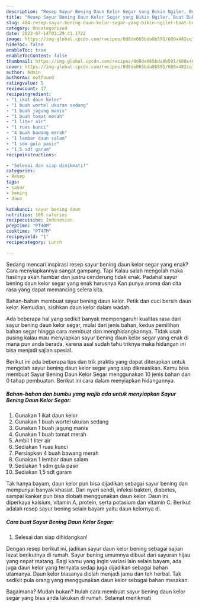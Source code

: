 ```yaml
---
description: "Resep Sayur Bening Daun Kelor Segar yang Bikin Ngiler, Buat Buka Puasa Bisa Manjain Lidah"
title: "Resep Sayur Bening Daun Kelor Segar yang Bikin Ngiler, Buat Buka Puasa Bisa Manjain Lidah"
slug: 404-resep-sayur-bening-daun-kelor-segar-yang-bikin-ngiler-buat-buka-puasa-bisa-manjain-lidah
category: Uncategorized
date: 2022-07-14T03:29:41.172Z
image: https://img-global.cpcdn.com/recipes/0d8de065bda8b591/680x482cq70/sayur-bening-daun-kelor-segar-foto-resep-utama.jpg
hideToc: false
enableToc: true
enableTocContent: false
thumbnail: https://img-global.cpcdn.com/recipes/0d8de065bda8b591/680x482cq70/sayur-bening-daun-kelor-segar-foto-resep-utama.jpg
cover: https://img-global.cpcdn.com/recipes/0d8de065bda8b591/680x482cq70/sayur-bening-daun-kelor-segar-foto-resep-utama.jpg
author: Admin
authorAv: notfound
ratingvalue: 5
reviewcount: 17
recipeingredient:
- "1 ikat daun kelor"
- "1 buah wortel ukuran sedang"
- "1 buah jagung manis"
- "1 buah tomat merah"
- "1 liter air"
- "1 ruas kunci"
- "4 buah bawang merah"
- "1 lembar daun salam"
- "1 sdm gula pasir"
- "1,5 sdt garam"
recipeinstructions:

- "Selesai dan siap dinikmati!"
categories:
- Resep
tags:
- sayur
- bening
- daun

katakunci: sayur bening daun 
nutrition: 160 calories
recipecuisine: Indonesian
preptime: "PT40M"
cooktime: "PT47M"
recipeyield: "1"
recipecategory: Lunch

---
```



Sedang mencari inspirasi resep sayur bening daun kelor segar yang enak? Cara menyiapkannya sangat gampang. Tapi Kalau salah mengolah maka hasilnya akan hambar dan justru cenderung tidak enak. Padahal sayur bening daun kelor segar yang enak harusnya Kan punya aroma dan cita rasa yang dapat memancing selera kita.


Bahan-bahan membuat sayur bening daun kelor. Petik dan cuci bersih daun kelor. Kemudian, sisihkan daun kelor dalam wadah.

Ada beberapa hal yang sedikit banyak mempengaruhi kualitas rasa dari sayur bening daun kelor segar, mulai dari jenis bahan, kedua pemilihan bahan segar hingga cara membuat dan menghidangkannya. Tidak usah pusing kalau mau menyiapkan sayur bening daun kelor segar yang enak di mana pun anda berada, karena asal sudah tahu triknya maka hidangan ini bisa menjadi sajian spesial.


Berikut ini ada beberapa tips dan trik praktis yang dapat diterapkan untuk mengolah sayur bening daun kelor segar yang siap dikreasikan. Kamu bisa membuat Sayur Bening Daun Kelor Segar menggunakan 10 jenis bahan dan 0 tahap pembuatan. Berikut ini cara dalam menyiapkan hidangannya.

<!--inarticleads1-->

##### Bahan-bahan dan bumbu yang wajib ada untuk menyiapkan Sayur Bening Daun Kelor Segar:

1. Gunakan 1 ikat daun kelor
1. Gunakan 1 buah wortel ukuran sedang
1. Gunakan 1 buah jagung manis
1. Gunakan 1 buah tomat merah
1. Ambil 1 liter air
1. Sediakan 1 ruas kunci
1. Persiapkan 4 buah bawang merah
1. Gunakan 1 lembar daun salam
1. Sediakan 1 sdm gula pasir
1. Sediakan 1,5 sdt garam


Tak hanya bayam, daun kelor pun bisa dijadikan sebagai sayur bening dan mempunyai banyak khasiat. Dari nyeri sendi, infeksi bakteri, diabetes, sampai kanker pun bisa diobati menggunakan daun kelor. Daun ini diperkaya kalsium, vitamin A, protein, serta potasium dan vitamin C. Berikut adalah resep sayur bening selain bayam yaitu daun kelornya di. 

<!--inarticleads2-->

##### Cara buat Sayur Bening Daun Kelor Segar:


1. Selesai dan siap dihidangkan!

Dengan resep berikut ini, jadikan sayur daun kelor bening sebagai sajian lezat berikutnya di rumah. Sayur bening umumnya dibuat dari sayuran hijau yang cepat matang. Bagi kamu yang ingin variasi lain selain bayam, ada juga daun kelor yang ternyata sedap juga dijadikan sebagai bahan utamanya. Daun kelor biasanya diolah menjadi jamu dan teh herbal. Tak sedikit pula orang yang menggunakan daun kelor sebagai bahan masakan. 

Bagaimana? Mudah bukan? Itulah cara membuat sayur bening daun kelor segar yang bisa anda lakukan di rumah. Selamat menikmati

